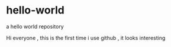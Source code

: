 # hello-world
a hello world repository


Hi everyone , this is the first time i use github , it looks interesting 
